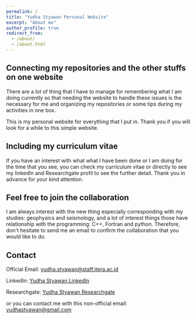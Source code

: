 ```yaml
---
permalink: /
title: "Yudha Styawan Personal Website"
excerpt: "About me"
author_profile: true
redirect_from: 
  - /about/
  - /about.html
---
```


Connecting my repositories and the other stuffs on one website
------
There are a lot of thing that I have to manage for remembering what I am doing currently so that needing the website to handle these issues is the necessary for me and organizing my repositories or some tips during my activities in one box.

This is my personal website for everything that I put in. Thank you if you will look for a while to this simple website.


Including my curriculum vitae
------
If you have an interest with what what I have been done or I am doing for the time that you see, you can check my curriculum vitae or directly to see my linkedIn and Researchgate profil to see the further detail. Thank you in advance for your kind attention.


Feel free to join the collaboration
------
I am always interest with the new thing especially corresponding with my studies: geophysics and seismology, and a lot of interest things those have relationship with the programming: C++, Fortran and python. Therefore, don't hesitate to send me an email to confirm the collaboration that you would like to do.


Contact
------
Official Email: [yudha.styawan@staff.itera.ac.id](mailto:yudha.styawan@staff.itera.ac.id) 

LinkedIn: [Yudha Styawan LinkedIn](https://www.linkedin.com/in/yudha-styawan-b346bb114/)

Researchgate: [Yudha Styawan Researchgate](https://www.researchgate.net/profile/Yudha_Styawan)

or you can contact me with this non-official email:  [yudhastyawan@gmail.com](mailto:yudhastyawan@gmail.com)